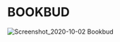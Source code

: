 # BOOKBUD
![Screenshot_2020-10-02 Bookbud](https://user-images.githubusercontent.com/35486010/94916870-19a54380-04cd-11eb-85ab-248bfd3da3ac.png)

